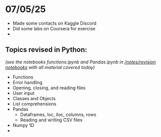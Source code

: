 # 07/05/25

- Made some contacts on Kaggle Discord
- Did some labs on Coursera for exercise
- 

## Topics revised in Python:

_(see the notebooks functions.ipynb and Pandas.ipynb in [/notes/revision notebooks](https://github.com/gebezis/AI-and-ML-Learning-diary/tree/main/notes/revision%20notebooks) with all material covered today)_

- Functions
- Error handling
- Opening, closing, and reading files
- User input
- Classes and Objects
- List comprehensions
- Pandas
    - Dataframes, loc, iloc, columns, rows
    - Reading and writing CSV files
- Numpy 1D
- 